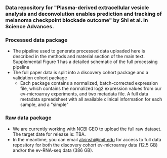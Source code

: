 ### Data repository for "Plasma-derived extracellular vesicle analysis and deconvolution enables prediction and tracking of melanoma checkpoint blockade outcome" by Shi et al. in Science Advances. ###

### Processed data package ###

* The pipeline used to generate processed data uploaded here is described in the methods and material section of the main text. Supplemental Figure 1 has a detailed schematic of the full processing pipeline 
* The full paper data is split into a discovery cohort package and a validation cohort package
    * Each package contains a normalized, batch-corrected expression file, which contains the normalized log2 expression values from our ev-microarray experiments, and two metadata file. A full data metadata spreadsheet with all available clinical information for each sample, and a "simple" 

### Raw data package ###

* We are currently working with NCBI GEO to upload the full raw dataset. The target date for release is: TBA. 
* In the meantime, you can email alvinshi@mit.edu for access to full data repository for both the discovery cohort ev-microarray data (12.5 GB) and/or the ev-RNA-seq data (386 GB).